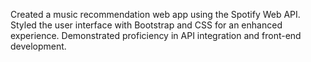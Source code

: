 Created a music recommendation web app using the Spotify Web API. Styled the user interface with Bootstrap and CSS for an enhanced experience. Demonstrated proficiency in API integration and front-end development.
